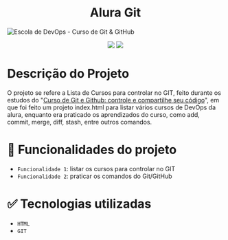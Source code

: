# <h1 align="center"> Alura Git </h1>
![Escola de DevOps - Curso de Git & GitHub](https://user-images.githubusercontent.com/95968249/190457967-1b5e3876-ce80-4057-bbc2-54f0b2d03f96.png)
<p align="center">
<img src="https://img.shields.io/static/v1?label=STATUS&message=FINALIZADO&color=GREEN&style=for-the-badge"/>
<img src="https://img.shields.io/github/stars/uranolais/alura-git?style=for-the-badge"/>
</p>

# Descrição do Projeto
O projeto se refere a Lista de Cursos para controlar no GIT, feito durante os estudos do "[Curso de
Git e Github: controle e compartilhe seu código](https://cursos.alura.com.br/course/git-github-controle-de-versao)", em que foi feito um projeto index.html para listar vários cursos de DevOps da alura, enquanto era praticado os aprendizados do curso, como add, commit, merge, diff, stash, entre outros comandos.

# :hammer: Funcionalidades do projeto

- `Funcionalidade 1`: listar os cursos para controlar no GIT
- `Funcionalidade 2`: praticar os comandos do Git/GitHub

# ✅ Tecnologias utilizadas
- `HTML`
- `GIT`
